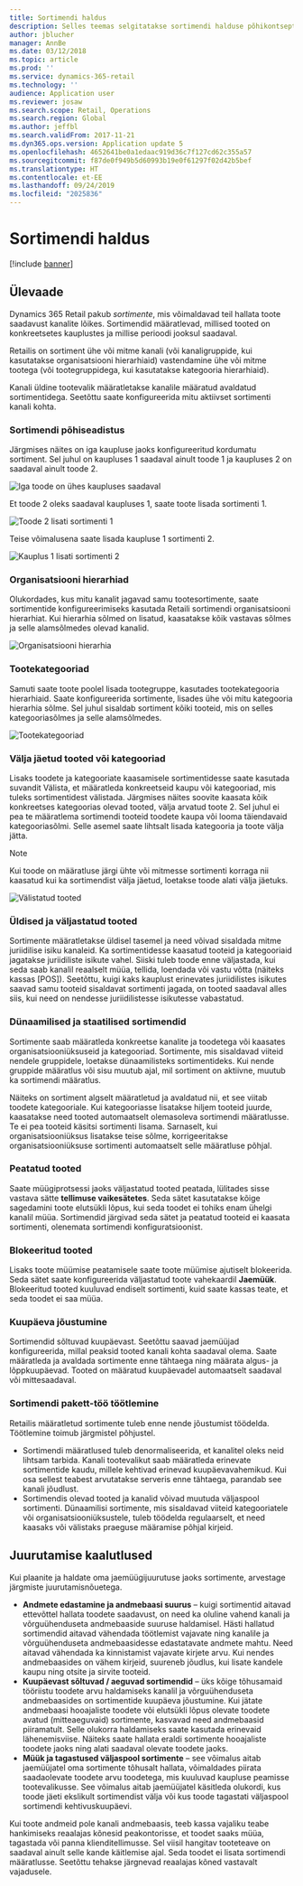 ```yaml
---
title: Sortimendi haldus
description: Selles teemas selgitatakse sortimendi halduse põhikontseptsioone rakenduses Dynamics 365 Retail ja esitatakse juurutamise kaalutlusi teie projekti jaoks.
author: jblucher
manager: AnnBe
ms.date: 03/12/2018
ms.topic: article
ms.prod: ''
ms.service: dynamics-365-retail
ms.technology: ''
audience: Application user
ms.reviewer: josaw
ms.search.scope: Retail, Operations
ms.search.region: Global
ms.author: jeffbl
ms.search.validFrom: 2017-11-21
ms.dyn365.ops.version: Application update 5
ms.openlocfilehash: 4652641be0a1edaac919d36c7f127cd62c355a57
ms.sourcegitcommit: f87de0f949b5d60993b19e0f61297f02d42b5bef
ms.translationtype: HT
ms.contentlocale: et-EE
ms.lasthandoff: 09/24/2019
ms.locfileid: "2025836"
---
```

# <a name="assortment-management"></a>Sortimendi haldus

[!include [banner](../includes/banner.md)]

## <a name="overview"></a>Ülevaade

Dynamics 365 Retail pakub *sortimente*, mis võimaldavad teil hallata toote saadavust kanalite lõikes. Sortimendid määratlevad, millised tooted on konkreetsetes kauplustes ja millise perioodi jooksul saadaval.

Retailis on sortiment ühe või mitme kanali (või kanaligruppide, kui kasutatakse organisatsiooni hierarhiaid) vastendamine ühe või mitme tootega (või tootegruppidega, kui kasutatakse kategooria hierarhiaid).

Kanali üldine tootevalik määratletakse kanalile määratud avaldatud sortimentidega. Seetõttu saate konfigureerida mitu aktiivset sortimenti kanali kohta.

### <a name="basic-assortment-setup"></a>Sortimendi põhiseadistus

Järgmises näites on iga kaupluse jaoks konfigureeritud kordumatu sortiment. Sel juhul on kaupluses 1 saadaval ainult toode 1 ja kaupluses 2 on saadaval ainult toode 2.

![Iga toode on ühes kaupluses saadaval](./media/Managing-assortments-figure1.png)

Et toode 2 oleks saadaval kaupluses 1, saate toote lisada sortimenti 1.

![Toode 2 lisati sortimenti 1](./media/Managing-assortments-figure2.png)

Teise võimalusena saate lisada kaupluse 1 sortimenti 2.

![Kauplus 1 lisati sortimenti 2](./media/Managing-assortments-figure3.png)

### <a name="organization-hierarchies"></a>Organisatsiooni hierarhiad

Olukordades, kus mitu kanalit jagavad samu tootesortimente, saate sortimentide konfigureerimiseks kasutada Retaili sortimendi organisatsiooni hierarhiat. Kui hierarhia sõlmed on lisatud, kaasatakse kõik vastavas sõlmes ja selle alamsõlmedes olevad kanalid.

![Organisatsiooni hierarhia](./media/Managing-assortments-figure4.png)

### <a name="product-categories"></a>Tootekategooriad

Samuti saate toote poolel lisada tootegruppe, kasutades tootekategooria hierarhiaid. Saate konfigureerida sortimente, lisades ühe või mitu kategooria hierarhia sõlme. Sel juhul sisaldab sortiment kõiki tooteid, mis on selles kategooriasõlmes ja selle alamsõlmedes.

![Tootekategooriad](./media/Managing-assortments-figure5.png)

### <a name="excluded-products-or-categories"></a>Välja jäetud tooted või kategooriad

Lisaks toodete ja kategooriate kaasamisele sortimentidesse saate kasutada suvandit Välista, et määratleda konkreetseid kaupu või kategooriad, mis tuleks sortimentidest välistada. Järgmises näites soovite kaasata kõik konkreetses kategoorias olevad tooted, välja arvatud toote 2. Sel juhul ei pea te määratlema sortimendi tooteid toodete kaupa või looma täiendavaid kategooriasõlmi. Selle asemel saate lihtsalt lisada kategooria ja toote välja jätta.

> [!NOTE]
> Kui toode on määratluse järgi ühte või mitmesse sortimenti korraga nii kaasatud kui ka sortimendist välja jäetud, loetakse toode alati välja jäetuks.

![Välistatud tooted](./media/Managing-assortments-figure6.png)

### <a name="global-and-released-products"></a>Üldised ja väljastatud tooted

Sortimente määratletakse üldisel tasemel ja need võivad sisaldada mitme juriidilise isiku kanaleid. Ka sortimentidesse kaasatud tooteid ja kategooriaid jagatakse juriidiliste isikute vahel. Siiski tuleb toode enne väljastada, kui seda saab kanalil reaalselt müüa, tellida, loendada või vastu võtta (näiteks kassas \[POS\]). Seetõttu, kuigi kaks kauplust erinevates juriidilistes isikutes saavad samu tooteid sisaldavat sortimenti jagada, on tooted saadaval alles siis, kui need on nendesse juriidilistesse isikutesse vabastatud.

### <a name="dynamic-and-static-assortments"></a>Dünaamilised ja staatilised sortimendid

Sortimente saab määratleda konkreetse kanalite ja toodetega või kaasates organisatsiooniüksuseid ja kategooriad. Sortimente, mis sisaldavad viiteid nendele gruppidele, loetakse dünaamilisteks sortimentideks. Kui nende gruppide määratlus või sisu muutub ajal, mil sortiment on aktiivne, muutub ka sortimendi määratlus.

Näiteks on sortiment algselt määratletud ja avaldatud nii, et see viitab toodete kategooriale. Kui kategooriasse lisatakse hiljem tooteid juurde, kaasatakse need tooted automaatselt olemasoleva sortimendi määratlusse. Te ei pea tooteid käsitsi sortimenti lisama. Sarnaselt, kui organisatsiooniüksus lisatakse teise sõlme, korrigeeritakse organisatsiooniüksuse sortimenti automaatselt selle määratluse põhjal.

### <a name="stopped-products"></a>Peatatud tooted

Saate müügiprotsessi jaoks väljastatud tooted peatada, lülitades sisse vastava sätte **tellimuse vaikesätetes**. Seda sätet kasutatakse kõige sagedamini toote elutsükli lõpus, kui seda toodet ei tohiks enam ühelgi kanalil müüa. Sortimendid järgivad seda sätet ja peatatud tooteid ei kaasata sortimenti, olenemata sortimendi konfiguratsioonist.

### <a name="blocked-products"></a>Blokeeritud tooted

Lisaks toote müümise peatamisele saate toote müümise ajutiselt blokeerida. Seda sätet saate konfigureerida väljastatud toote vahekaardil **Jaemüük**. Blokeeritud tooted kuuluvad endiselt sortimenti, kuid saate kassas teate, et seda toodet ei saa müüa.

### <a name="date-effectivity"></a>Kuupäeva jõustumine

Sortimendid sõltuvad kuupäevast. Seetõttu saavad jaemüüjad konfigureerida, millal peaksid tooted kanali kohta saadaval olema. Saate määratleda ja avaldada sortimente enne tähtaega ning määrata algus- ja lõppkuupäevad. Tooted on määratud kuupäevadel automaatselt saadaval või mittesaadaval.

### <a name="process-assortments-batch-job"></a>Sortimendi pakett-töö töötlemine

Retailis määratletud sortimente tuleb enne nende jõustumist töödelda. Töötlemine toimub järgmistel põhjustel.

- Sortimendi määratlused tuleb denormaliseerida, et kanalitel oleks neid lihtsam tarbida. Kanali tootevalikut saab määratleda erinevate sortimentide kaudu, millele kehtivad erinevad kuupäevavahemikud. Kui osa sellest teabest arvutatakse serveris enne tähtaega, parandab see kanali jõudlust.
- Sortimendis olevad tooted ja kanalid võivad muutuda väljaspool sortimenti. Dünaamilisi sortimente, mis sisaldavad viiteid kategooriatele või organisatsiooniüksustele, tuleb töödelda regulaarselt, et need kaasaks või välistaks praeguse määramise põhjal kirjeid.

## <a name="implementation-considerations"></a>Juurutamise kaalutlused

Kui plaanite ja haldate oma jaemüügijuurutuse jaoks sortimente, arvestage järgmiste juurutamisnõuetega.

- **Andmete edastamine ja andmebaasi suurus** – kuigi sortimentid aitavad ettevõttel hallata toodete saadavust, on need ka oluline vahend kanali ja võrguühenduseta andmebaaside suuruse haldamisel. Hästi hallatud sortimendid aitavad vähendada töötlemist vajavate ning kanalile ja võrguühenduseta andmebaasidesse edastatavate andmete mahtu. Need aitavad vähendada ka kinnistamist vajavate kirjete arvu. Kui nendes andmebaasides on vähem kirjeid, suureneb jõudlus, kui lisate kandele kaupu ning otsite ja sirvite tooteid.
- **Kuupäevast sõltuvad / aeguvad sortimendid** – üks kõige tõhusamaid tööriistu toodete arvu haldamiseks kanalil ja võrguühenduseta andmebaasides on sortimentide kuupäeva jõustumine. Kui jätate andmebaasi hooajaliste toodete või elutsükli lõpus olevate toodete avatud (mitteaeguvaid) sortimente, kasvavad need andmebaasid piiramatult. Selle olukorra haldamiseks saate kasutada erinevaid lähenemisviise. Näiteks saate hallata eraldi sortimente hooajaliste toodete jaoks ning alati saadaval olevate toodete jaoks.
- **Müük ja tagastused väljaspool sortimente** – see võimalus aitab jaemüüjatel oma sortimente tõhusalt hallata, võimaldades piirata saadaolevate toodete arvu toodetega, mis kuuluvad kaupluse peamisse tootevalikusse. See võimalus aitab jaemüüjatel käsitleda olukordi, kus toode jäeti ekslikult sortimendist välja või kus toode tagastati väljaspool sortimendi kehtivuskuupäevi.

Kui toote andmeid pole kanali andmebaasis, teeb kassa vajaliku teabe hankimiseks reaalajas kõnesid peakontorisse, et toodet saaks müüa, tagastada või panna klienditellimusse. Sel viisil hangitav tooteteave on saadaval ainult selle kande käitlemise ajal. Seda toodet ei lisata sortimendi määratlusse. Seetõttu tehakse järgnevad reaalajas kõned vastavalt vajadusele.
